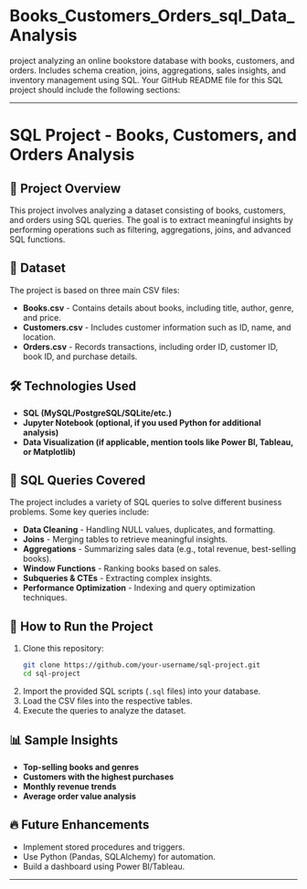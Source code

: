 # Books_Customers_Orders_sql_Data_Analysis
project analyzing an online bookstore database with books, customers, and orders. Includes schema creation, joins, aggregations, sales insights, and inventory management using SQL.
Your GitHub README file for this SQL project should include the following sections:

---

# SQL Project - Books, Customers, and Orders Analysis

## 📌 Project Overview
This project involves analyzing a dataset consisting of books, customers, and orders using SQL queries. The goal is to extract meaningful insights by performing operations such as filtering, aggregations, joins, and advanced SQL functions.

## 📂 Dataset
The project is based on three main CSV files:
- **Books.csv** - Contains details about books, including title, author, genre, and price.
- **Customers.csv** - Includes customer information such as ID, name, and location.
- **Orders.csv** - Records transactions, including order ID, customer ID, book ID, and purchase details.

## 🛠️ Technologies Used
- **SQL (MySQL/PostgreSQL/SQLite/etc.)**
- **Jupyter Notebook (optional, if you used Python for additional analysis)**
- **Data Visualization (if applicable, mention tools like Power BI, Tableau, or Matplotlib)**

## 📜 SQL Queries Covered
The project includes a variety of SQL queries to solve different business problems. Some key queries include:
- **Data Cleaning** - Handling NULL values, duplicates, and formatting.
- **Joins** - Merging tables to retrieve meaningful insights.
- **Aggregations** - Summarizing sales data (e.g., total revenue, best-selling books).
- **Window Functions** - Ranking books based on sales.
- **Subqueries & CTEs** - Extracting complex insights.
- **Performance Optimization** - Indexing and query optimization techniques.

## 🚀 How to Run the Project
1. Clone this repository:
   ```sh
   git clone https://github.com/your-username/sql-project.git
   cd sql-project
   ```
2. Import the provided SQL scripts (`.sql` files) into your database.
3. Load the CSV files into the respective tables.
4. Execute the queries to analyze the dataset.

## 📊 Sample Insights
- **Top-selling books and genres**
- **Customers with the highest purchases**
- **Monthly revenue trends**
- **Average order value analysis**

## 🔥 Future Enhancements
- Implement stored procedures and triggers.
- Use Python (Pandas, SQLAlchemy) for automation.
- Build a dashboard using Power BI/Tableau.

---

